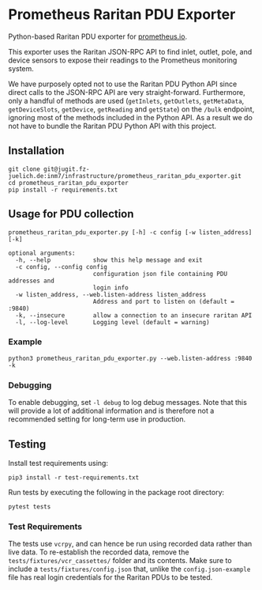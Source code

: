 # Prometheus Raritan PDU Exporter
Python-based Raritan PDU exporter for [prometheus.io](https://prometheus.io/).

This exporter uses the Raritan JSON-RPC API to find inlet, outlet, pole, and 
device sensors to expose their readings to the Prometheus monitoring system.

We have purposely opted not to use the Raritan PDU Python API since direct
calls to the JSON-RPC API are very straight-forward. Furthermore, only a
handful of methods are used (`getInlets`, `getOutlets`, `getMetaData`, 
`getDeviceSlots`, `getDevice`, `getReading` and `getState`) on the `/bulk`
endpoint, ignoring most of the methods included in the Python API. As a result
we do not have to bundle the Raritan PDU Python API with this project. 

## Installation
```commandline
git clone git@jugit.fz-juelich.de:inm7/infrastructure/prometheus_raritan_pdu_exporter.git
cd prometheus_raritan_pdu_exporter
pip install -r requirements.txt
```

## Usage for PDU collection

    prometheus_raritan_pdu_exporter.py [-h] -c config [-w listen_address] [-k]
        
    optional arguments:
      -h, --help            show this help message and exit
      -c config, --config config
                            configuration json file containing PDU addresses and
                            login info
      -w listen_address, --web.listen-address listen_address
                            Address and port to listen on (default = :9840)
      -k, --insecure        allow a connection to an insecure raritan API
      -l, --log-level       Logging level (default = warning)

### Example

```commandline
python3 prometheus_raritan_pdu_exporter.py --web.listen-address :9840 -k
```

### Debugging
To enable debugging, set `-l debug` to log debug messages. Note that this will 
provide a lot of additional information and is therefore not a recommended 
setting for long-term use in production.

## Testing
Install test requirements using:

```commandline
pip3 install -r test-requirements.txt
```

Run tests by executing the following in the package root directory:

```commandline
pytest tests
```

### Test Requirements
The tests use `vcrpy`, and can hence be run using recorded data rather than 
live data. To re-establish the recorded data, remove the 
`tests/fixtures/vcr_cassettes/` folder and its contents. Make sure to include 
a `tests/fixtures/config.json` that, unlike the `config.json-example` file has 
real login credentials for the Raritan PDUs to be tested.
